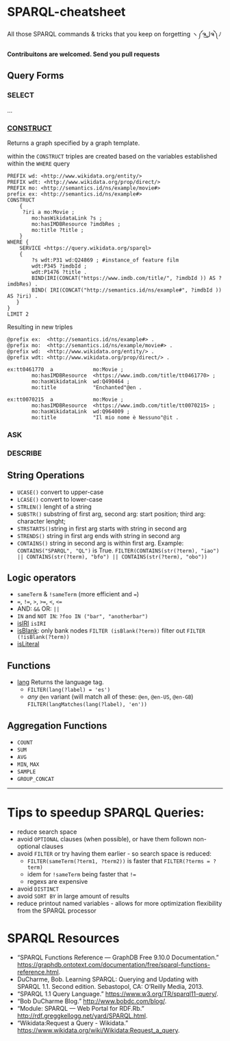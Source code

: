 # SPARQL-cheatsheet 
All those SPARQL commands & tricks that you keep on forgetting ヽ༼ຈل͜ຈ༽ﾉ

**Contribuitons are welcomed. Send you pull requests** 

## Query Forms

### SELECT
...

### [CONSTRUCT](https://www.w3.org/TR/2013/REC-sparql11-query-20130321/#construct)
Returns a graph specified by a graph template.


within the `CONSTRUCT` triples are created based on the variables established within the `WHERE` query  
```SPARQL
PREFIX wd: <http://www.wikidata.org/entity/>
PREFIX wdt: <http://www.wikidata.org/prop/direct/>
PREFIX mo: <http://semantics.id/ns/example/movie#>
prefix ex: <http://semantics.id/ns/example#> 
CONSTRUCT
    { 
     ?iri a mo:Movie ;
        mo:hasWikidataLink ?s ;
        mo:hasIMDBResource ?imdbRes ;
        mo:title ?title ;
    }
WHERE {
    SERVICE <https://query.wikidata.org/sparql>
    {
        ?s wdt:P31 wd:Q24869 ; #instance_of feature film  
        wdt:P345 ?imdbId ; 
        wdt:P1476 ?title .
        BIND(IRI(CONCAT("https://www.imdb.com/title/", ?imdbId )) AS ?imdbRes) .
        BIND( IRI(CONCAT("http://semantics.id/ns/example#", ?imdbId )) AS ?iri) .
   }
}
LIMIT 2

```
Resulting in new triples
```ttl
@prefix ex:  <http://semantics.id/ns/example#> .
@prefix mo:  <http://semantics.id/ns/example/movie#> .
@prefix wd:  <http://www.wikidata.org/entity/> .
@prefix wdt: <http://www.wikidata.org/prop/direct/> .

ex:tt0461770  a             mo:Movie ;
        mo:hasIMDBResource  <https://www.imdb.com/title/tt0461770> ;
        mo:hasWikidataLink  wd:Q490464 ;
        mo:title            "Enchanted"@en .

ex:tt0070215  a             mo:Movie ;
        mo:hasIMDBResource  <https://www.imdb.com/title/tt0070215> ;
        mo:hasWikidataLink  wd:Q964009 ;
        mo:title            "Il mio nome è Nessuno"@it .
```
### ASK

### DESCRIBE 


## String Operations
* `UCASE()` convert to upper-case 
* `LCASE()` convert to lower-case
* `STRLEN()` lenght of a string
* `SUBSTR()` substring of first arg, second arg: start position; third arg: character lenght; 
* `STRSTARTS()`string in first arg starts with string in second arg
* `STRENDS()`  string in first arg ends with string in second arg
* `CONTAINS()` string in second arg is within first arg. Example: `CONTAINS("SPARQL", "QL")` is True. `FILTER(CONTAINS(str(?term), "iao") || CONTAINS(str(?term), "bfo") || CONTAINS(str(?term), "obo")) ` 

## Logic operators
* `sameTerm` & `!sameTerm`  (more efficient and `=`)
* `=`, `!=`, `>`, `>=`, `<`, `<=`
* AND: `&&` OR: `||`
* `IN` and `NOT IN`: `?foo IN ("bar", "anotherbar")`
* [isIRI](https://www.w3.org/TR/rdf-sparql-query/#func-isIRI) `isIRI`
* [isBlank](https://www.w3.org/TR/rdf-sparql-query/#func-isBlank): only bank nodes `FILTER (isBlank(?term))`  filter out `FILTER (!isBlank(?term))`  
* [isLiteral](https://www.w3.org/TR/rdf-sparql-query/#func-isLiteral)


## Functions
* [lang](https://www.w3.org/TR/rdf-sparql-query/#func-lang) Returns the language tag. 
    * `FILTER(lang(?label) = 'es')`
    * *any* `@en` variant (will match all of these: `@en`, `@en-US`, `@en-GB`) `FILTER(langMatches(lang(?label), 'en'))`



## Aggregation Functions
* `COUNT`
* `SUM`
* `AVG`
* `MIN`, `MAX`
* `SAMPLE`
* `GROUP_CONCAT`

----

# Tips to speedup SPARQL Queries:
* reduce search space
* avoid `OPTIONAL` clauses (when possible), or have them follown non-optional clauses
* avoid `FILTER` or try having them earlier - so search space is reduced:
    * `FILTER(sameTerm(?term1, ?term2))`  is faster that `FILTER(?terms = ?term)`
    * idem for `!sameTerm` being faster that `!=`
    * regexs are expensive 
* avoid `DISTINCT`
* avoid `SORT BY` in  large amount of results
* reduce printout named variables - allows for more optimization flexibility from the SPARQL processor 

# SPARQL Resources
* “SPARQL Functions Reference — GraphDB Free 9.10.0 Documentation.”  https://graphdb.ontotext.com/documentation/free/sparql-functions-reference.html.
* DuCharme, Bob. Learning SPARQL: Querying and Updating with SPARQL 1.1. Second edition. Sebastopol, CA: O’Reilly Media, 2013.
* “SPARQL 1.1 Query Language.” https://www.w3.org/TR/sparql11-query/.
* “Bob DuCharme Blog.” http://www.bobdc.com/blog/.
* “Module: SPARQL — Web Portal for RDF.Rb.” http://rdf.greggkellogg.net/yard/SPARQL.html.
* “Wikidata:Request a Query - Wikidata.” https://www.wikidata.org/wiki/Wikidata:Request_a_query.





